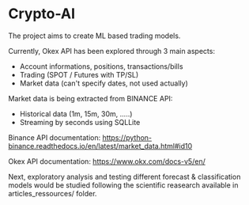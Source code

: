 # Crypto-AI

The project aims to create ML based trading models.

Currently, Okex API has been explored through 3 main aspects:
- Account informations, positions, transactions/bills
- Trading (SPOT / Futures with TP/SL)
- Market data (can't specify dates, not used actually)

Market data is being extracted from BINANCE API:
- Historical data (1m, 15m, 30m, .....)
- Streaming by seconds using SQLLite

Binance API documentation: https://python-binance.readthedocs.io/en/latest/market_data.html#id10

Okex API documentation: https://www.okx.com/docs-v5/en/

Next, exploratory analysis and testing different forecast & classification models would be studied following the scientific reasearch available in articles_ressources/ folder.


